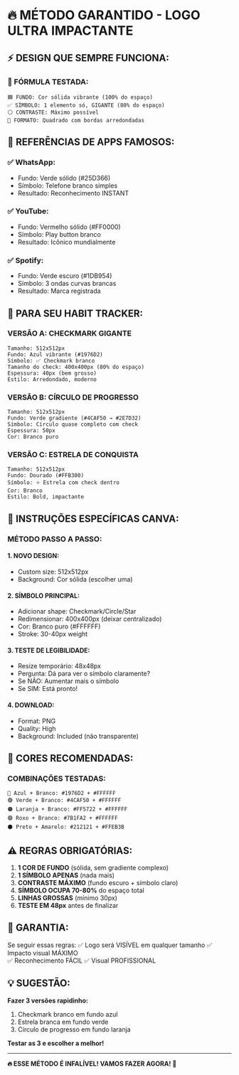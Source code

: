 # 🔥 MÉTODO GARANTIDO - LOGO ULTRA IMPACTANTE

## ⚡ **DESIGN QUE SEMPRE FUNCIONA:**

### **🎯 FÓRMULA TESTADA:**

```
🟦 FUNDO: Cor sólida vibrante (100% do espaço)
✅ SÍMBOLO: 1 elemento só, GIGANTE (80% do espaço)
⚪ CONTRASTE: Máximo possível
🔲 FORMATO: Quadrado com bordas arredondadas
```

## 📱 **REFERÊNCIAS DE APPS FAMOSOS:**

### **✅ WhatsApp:**

- Fundo: Verde sólido (#25D366)
- Símbolo: Telefone branco simples
- Resultado: Reconhecimento INSTANT

### **✅ YouTube:**

- Fundo: Vermelho sólido (#FF0000)
- Símbolo: Play button branco
- Resultado: Icônico mundialmente

### **✅ Spotify:**

- Fundo: Verde escuro (#1DB954)
- Símbolo: 3 ondas curvas brancas
- Resultado: Marca registrada

## 🎨 **PARA SEU HABIT TRACKER:**

### **VERSÃO A: CHECKMARK GIGANTE**

```
Tamanho: 512x512px
Fundo: Azul vibrante (#1976D2)
Símbolo: ✅ Checkmark branco
Tamanho do check: 400x400px (80% do espaço)
Espessura: 40px (bem grosso)
Estilo: Arredondado, moderno
```

### **VERSÃO B: CÍRCULO DE PROGRESSO**

```
Tamanho: 512x512px
Fundo: Verde gradiente (#4CAF50 → #2E7D32)
Símbolo: Círculo quase completo com check
Espessura: 50px
Cor: Branco puro
```

### **VERSÃO C: ESTRELA DE CONQUISTA**

```
Tamanho: 512x512px
Fundo: Dourado (#FFB300)
Símbolo: ⭐ Estrela com check dentro
Cor: Branco
Estilo: Bold, impactante
```

## 🔧 **INSTRUÇÕES ESPECÍFICAS CANVA:**

### **MÉTODO PASSO A PASSO:**

#### **1. NOVO DESIGN:**

- Custom size: 512x512px
- Background: Cor sólida (escolher uma)

#### **2. SÍMBOLO PRINCIPAL:**

- Adicionar shape: Checkmark/Circle/Star
- Redimensionar: 400x400px (deixar centralizado)
- Cor: Branco puro (#FFFFFF)
- Stroke: 30-40px weight

#### **3. TESTE DE LEGIBILIDADE:**

- Resize temporário: 48x48px
- Pergunta: Dá para ver o símbolo claramente?
- Se NÃO: Aumentar mais o símbolo
- Se SIM: Está pronto!

#### **4. DOWNLOAD:**

- Format: PNG
- Quality: High
- Background: Included (não transparente)

## 🎯 **CORES RECOMENDADAS:**

### **COMBINAÇÕES TESTADAS:**

```
🔵 Azul + Branco: #1976D2 + #FFFFFF
🟢 Verde + Branco: #4CAF50 + #FFFFFF
🟠 Laranja + Branco: #FF5722 + #FFFFFF
🟣 Roxo + Branco: #7B1FA2 + #FFFFFF
⚫ Preto + Amarelo: #212121 + #FFEB3B
```

## ⚠️ **REGRAS OBRIGATÓRIAS:**

1. **1 COR DE FUNDO** (sólida, sem gradiente complexo)
2. **1 SÍMBOLO APENAS** (nada mais)
3. **CONTRASTE MÁXIMO** (fundo escuro + símbolo claro)
4. **SÍMBOLO OCUPA 70-80%** do espaço total
5. **LINHAS GROSSAS** (mínimo 30px)
6. **TESTE EM 48px** antes de finalizar

## 🚀 **GARANTIA:**

Se seguir essas regras:
✅ Logo será VISÍVEL em qualquer tamanho
✅ Impacto visual MÁXIMO  
✅ Reconhecimento FÁCIL
✅ Visual PROFISSIONAL

## 💡 **SUGESTÃO:**

**Fazer 3 versões rapidinho:**

1. Checkmark branco em fundo azul
2. Estrela branca em fundo verde
3. Círculo de progresso em fundo laranja

**Testar as 3 e escolher a melhor!**

---

**🔥 ESSE MÉTODO É INFALÍVEL! VAMOS FAZER AGORA! 🚀**
